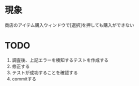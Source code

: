 # 現象

商店のアイテム購入ウィンドウで[選択]を押しても購入ができない

 # TODO
1. 調査後、上記エラーを検知するテストを作成する
2. 修正する
3. テストが成功することを確認する
4. commitする
